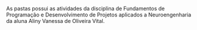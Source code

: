 As pastas possui as atividades da disciplina de Fundamentos de Programação e Desenvolvimento de Projetos aplicados a Neuroengenharia da aluna Aliny Vanessa de Oliveira Vital. 
